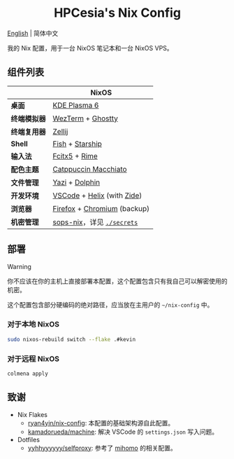 <h1 align="center">HPCesia's Nix Config</h1>

[English](./README.md) | 简体中文

我的 Nix 配置，用于一台 NixOS 笔记本和一台 NixOS VPS。

## 组件列表

|                | NixOS                                                               |
| -------------- | ------------------------------------------------------------------- |
| **桌面**       | [KDE Plasma 6][kde-plasma]                                          |
| **终端模拟器** | [WezTerm][wezterm] + [Ghostty][ghostty]                             |
| **终端复用器** | [Zellij][zellij]                                                    |
| **Shell**      | [Fish][fish] + [Starship][starship]                                 |
| **输入法**     | [Fcitx5][fcitx5] + [Rime][rime]                                     |
| **配色主题**   | [Catppuccin Macchiato][catppuccin]                                  |
| **文件管理**   | [Yazi][yazi] + [Dolphin][kde-dolphin]                               |
| **开发环境**   | [VSCode][vscode] + [Helix][helix] (with [Zide][zide])               |
| **浏览器**     | [Firefox][firefox] + [Chromium][chromium] (backup)                  |
| **机密管理**   | [sops-nix][sops-nix]，详见 [`./secrets`](./secrets/README.zh-CN.md) |

## 部署

> [!WARNING]
> 你不应该在你的主机上直接部署本配置，这个配置包含只有我自己可以解密使用的机密。
>
> 这个配置包含部分硬编码的绝对路径，应当放在主用户的 `~/nix-config` 中。

### 对于本地 NixOS

```bash
sudo nixos-rebuild switch --flake .#kevin
```

### 对于远程 NixOS

```bash
colmena apply
```

## 致谢

- Nix Flakes
  - [ryan4yin/nix-config](https://github.com/ryan4yin/nix-config): 本配置的基础架构源自此配置。
  - [kamadorueda/machine](https://github.com/kamadorueda/machine): 解决 VSCode 的 `settings.json` 写入问题。
- Dotfiles
  - [yyhhyyyyyy/selfproxy](https://github.com/yyhhyyyyyy/selfproxy): 参考了 [mihomo][mihomo] 的相关配置。

<!-- 链接列表 -->

[catppuccin]: https://github.com/catppuccin/catppuccin
[chromium]: https://chromium.googlesource.com/chromium/src
[fcitx5]: https://github.com/fcitx/fcitx5
[firefox]: https://github.com/mozilla-firefox/firefox
[fish]: https://github.com/fish-shell/fish-shell
[ghostty]: https://github.com/ghostty-org/ghostty
[nushell]: https://github.com/nushell/nushell
[helix]: https://github.com/helix-editor/helix
[kde-dolphin]: https://invent.kde.org/system/dolphin
[kde-plasma]: https://invent.kde.org/plasma/plasma-desktop
[mihomo]: https://github.com/MetaCubeX/mihomo
[rime]: https://github.com/rime/librime
[starship]: https://github.com/starship/starship
[sops-nix]: https://github.com/Mic92/sops-nix
[wezterm]: https://github.com/wezterm/wezterm
[vscode]: https://github.com/microsoft/vscode
[yazi]: https://github.com/sxyazi/yazi
[zellij]: https://github.com/iXialumy/zellij
[zide]: https://github.com/josephschmitt/zide
